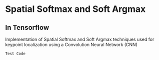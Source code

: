 # Spatial Softmax and Soft Argmax
## In Tensorflow
Implementation of Spatial Softmax and Soft Argmax techniques used for keypoint localization using a Convolution Neural Network (CNN)


```
Test Code
```
